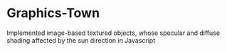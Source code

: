 # Graphics-Town
Implemented image-based textured objects, whose specular and diffuse shading affected by the sun direction in Javascript
